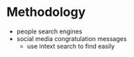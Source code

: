 # Methodology
- people search engines
- social media congratulation messages
	- use intext search to find easily